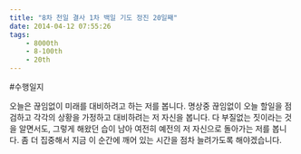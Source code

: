 ```yaml
---
title: "8차 천일 결사 1차 백일 기도 정진 20일째"
date: 2014-04-12 07:55:26
tags:
    - 8000th
    - 8-100th
    - 20th
---
```


#수행일지

오늘은 끊임없이 미래를 대비하려고 하는 저를 봅니다. 명상중 끊임없이 오늘 할일을 점검하고 각각의 상황을 가정하고 대비하려는 저 자신을 봅니다. 다 부질없는 짓이라는 것을 알면서도, 그렇게 해왔던 습이 남아 여전히 예전의 저 자신으로 돌아가는 저를 봅니다. 좀 더 집중해서 지금 이 순간에 깨어 있는 시간을 점차 늘려가도록 해야겠습니다.
